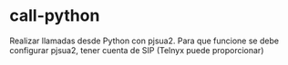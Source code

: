 # call-python
Realizar llamadas desde Python con pjsua2.
Para que funcione se debe configurar pjsua2, tener cuenta de SIP (Telnyx puede proporcionar)
